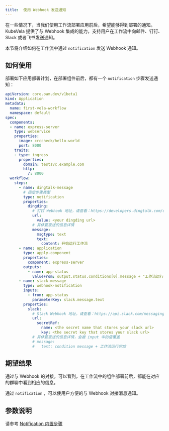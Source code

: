 ```yaml
---
title:  使用 Webhook 发送通知
---
```


在一些情况下，当我们使用工作流部署应用前后，希望能够得到部署的通知。KubeVela 提供了与 Webhook 集成的能力，支持用户在工作流中向邮件、钉钉、Slack 或者飞书发送通知。

本节将介绍如何在工作流中通过 `notification` 发送 Webhook 通知。

## 如何使用

部署如下应用部署计划，在部署组件前后，都有一个 `notification` 步骤发送通知：

```yaml
apiVersion: core.oam.dev/v1beta1
kind: Application
metadata:
  name: first-vela-workflow
  namespace: default
spec:
  components:
  - name: express-server
    type: webservice
    properties:
      image: crccheck/hello-world
      port: 8000
    traits:
    - type: ingress
      properties:
        domain: testsvc.example.com
        http:
          /: 8000
  workflow:
    steps:
      - name: dingtalk-message
        # 指定步骤类型
        type: notification
        properties:
          dingding:
            # 钉钉 Webhook 地址，请查看：https://developers.dingtalk.com/document/robots/custom-robot-access
            url:
              value: <your dingding url>
            # 具体要发送的信息详情
            message:
              msgtype: text
              text:
                content: 开始运行工作流
      - name: application
        type: apply-component
        properties:
          component: express-server
        outputs:
          - name: app-status
            valueFrom: output.status.conditions[0].message + "工作流运行完成"
      - name: slack-message
        type: webhook-notification
        inputs:
          - from: app-status
            parameterKey: slack.message.text
        properties:
          slack:
            # Slack Webhook 地址，请查看：https://api.slack.com/messaging/webhooks
            url:
              secretRef:
                name: <the secret name that stores your slack url>
                key: <the secret key that stores your slack url>
            # 具体要发送的信息详情，会被 input 中的值覆盖
            # message:
            #   text: condition message + 工作流运行完成
```

## 期望结果

通过与 Webhook 的对接，可以看到，在工作流中的组件部署前后，都能在对应的群聊中看到相应的信息。

通过 `notification` ，可以使用户方便的与 Webhook 对接消息通知。

## 参数说明

请参考 [Notification 内置步骤](built-in-workflow-defs##notification)
